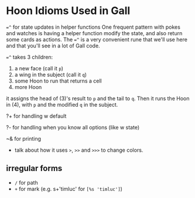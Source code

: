 # Hoon Idioms Used in Gall

`=^` for state updates in helper functions
One frequent pattern with pokes and watches is having a helper function modify the state, and also return some cards as actions. The `=^` is a very convenient rune that we'll use here and that you'll see in a lot of Gall code.

`=^` takes 3 children:
1. a new face (call it `p`)
2. a wing in the subject (call it `q`)
3. some Hoon to run that returns a cell
4. more Hoon

it assigns the head of (3)'s result to `p` and the tail to `q`. Then it runs the Hoon in (4), with `p` and the modified `q` in the subject. 

?+ for handling w default

?- for handling when you know all options (like w state)

~&  for printing
* talk about how it uses `>`, `>>` and `>>>` to change colors.

## irregular forms
* `/` for path
* `+` for mark (e.g. s+'timluc' for `[%s 'timluc']`)
